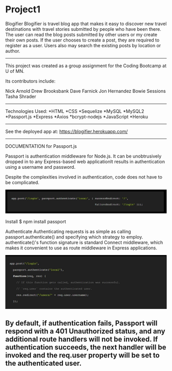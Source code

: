 # Project1

Blogifier 
Blogifier is travel blog app that makes it easy to discover new travel destinations with travel stories submitted by people who have been there. The user can read the blog posts submitted by other users or my create their own posts. If the user chooses to create a post, they are required to register as a user. Users also may search the existing posts by location or author.

-----------------------------------------------------

This project was created as a group assignment for the Coding Bootcamp at U of MN.

Its contributors include:

Nick Arnold
Drew Brooksbank
Dave Farnick
Jon Hernandez
Bowie Sessions
Tasha Shrader

-----------------------------------------------------

Technologies Used:
*HTML
*CSS
*Sequelize
*MySQL
*MySQL2
*Passport.js
*Express
*Axios
*bcrypt-nodejs
*JavaScript
*Heroku

-----------------------------------------------------

See the deployed app at:
https://blogifier.herokuapp.com/

-----------------------------------------------------

DOCUMENTATION for Passport.js

Passport is authentication middleware for Node.js. It can be unobtrusively dropped in to any Express-based web applicationIt results in authentication using a username and password.

Despite the complexities involved in authentication, code does not have to be complicated.

![starter code](https://github.com/medcoguy/GitTesting/blob/master/images/Capture1.JPG)

Install
$ npm install passport

Authenticate
Authenticating requests is as simple as calling passport.authenticate() and specifying which strategy to employ. authenticate()'s function signature is standard Connect middleware, which makes it convenient to use as route middleware in Express applications.

![starter code](https://github.com/medcoguy/GitTesting/blob/master/images/Capture2.JPG)

By default, if authentication fails, Passport will respond with a 401 Unauthorized status, and any additional route handlers will not be invoked. If authentication succeeds, the next handler will be invoked and the req.user property will be set to the authenticated user.
-----------------------------------------------------

